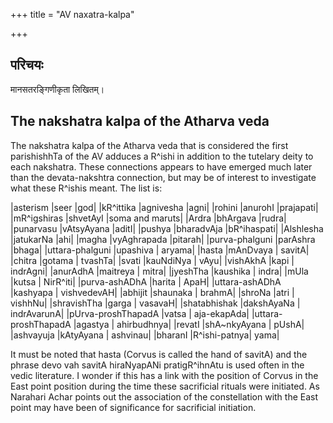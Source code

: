 +++
title = "AV naxatra-kalpa"

+++

## परिचयः
मानसतरङ्गिणीकृता लिखितम्।

## The nakshatra kalpa of the Atharva veda

The nakshatra kalpa of the Atharva veda that is considered the first
parishishhTa of the AV adduces a R^ishi in addition to the tutelary
deity to each nakshatra. These connections appears to have emerged much
later than the devata-nakshtra connection, but may be of interest to
investigate what these R^ishis meant. The list is:  

|asterism |seer |god|
|kR^ittika |agnivesha |agni|
|rohini |anurohI |prajapati|
|mR^igshiras |shvetAyI |soma and maruts|
|Ardra |bhArgava |rudra|
|punarvasu |vAtsyAyana |aditI|
|pushya |bharadvAja |bR^ihaspati|
|Alshlesha |jatukarNa |ahi|
|magha |vyAghrapada |pitarah|
|purva-phalguni |parAshra |bhaga|
|uttara-phalguni |upashiva | aryama|
|hasta |mAnDvaya | savitA|
|chitra |gotama | tvashTa|
|svati |kauNdiNya | vAyu|
|vishAkhA |kapi | indrAgni|
|anurAdhA |maitreya | mitra|
|jyeshTha |kaushika | indra|
|mUla |kutsa | NirR^iti|
|purva-ashADhA |harita | ApaH|
|uttara-ashADhA |kashyapa | vishvedevAH|
|abhijit |shaunaka | brahmA|
|shroNa |atri | vishhNu|
|shravishTha |garga | vasavaH|
|shatabhishak |dakshAyaNa | indrAvarunA|
|pUrva-proshThapadA |vatsa | aja-ekapAda|
|uttara-proshThapadA |agastya | ahirbudhnya|
|revatI |shA\~nkyAyana | pUshA|
|ashvayuja |kAtyAyana | ashvinau|
|bharanI |R^ishi-patnya| yama|

It must be noted that hasta (Corvus is called the hand of savitA) and
the phrase devo vah savitA hiraNyapANi pratigR^ihnAtu is used often in
the vedic literature. I wonder if this has a link with the position of
Corvus in the East point position during the time these sacrificial
rituals were initiated. As Narahari Achar points out the association of
the constellation with the East point may have been of significance for
sacrificial initiation.
